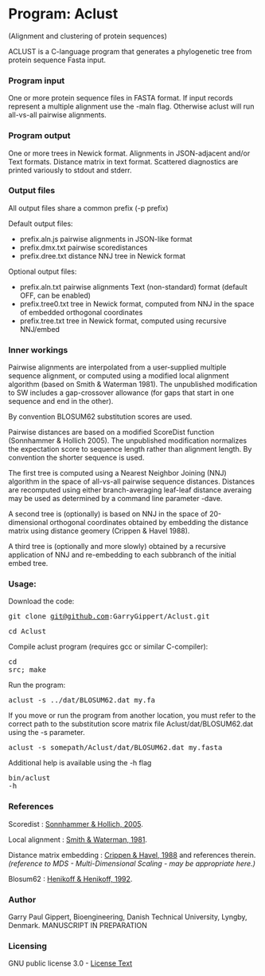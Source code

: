 # Program: Aclust
(Alignment and clustering of protein sequences)

ACLUST is a C-language program that generates a phylogenetic tree from protein sequence Fasta input.

### Program input

One or more protein sequence files in FASTA format. If input records represent a multiple alignment use the -maln flag.
Otherwise aclust will run all-vs-all pairwise alignments.

### Program output

One or more trees in Newick format. Alignments in JSON-adjacent and/or Text formats. Distance matrix in text format.
Scattered diagnostics are printed variously to stdout and stderr.

### Output files

All output files share a common prefix (-p prefix)

Default output files:

* prefix.aln.js		pairwise alignments in JSON-like format
* prefix.dmx.txt	pairwise scoredistances
* prefix.dree.txt	distance NNJ tree in Newick format

Optional output files:

* prefix.aln.txt	pairwise alignments Text (non-standard) format (default OFF, can be enabled)
* prefix.tree0.txt	tree in Newick format, computed from NNJ in the space of embedded orthogonal coordinates
* prefix.tree.txt		tree in Newick format, computed using recursive NNJ/embed

### Inner workings

Pairwise alignments are interpolated from a user-supplied multiple sequence alignment, or computed using a modified local alignment algorithm (based on Smith & Waterman 1981).
The unpublished modification to SW includes a gap-crossover allowance (for gaps that start in one sequence and end in the other).

By convention BLOSUM62 substitution scores are used.

Pairwise distances are based on a modified ScoreDist function (Sonnhammer & Hollich 2005). The unpublished modification normalizes the expectation score to
sequence length rather than alignment length. By convention the shorter sequence is used.

The first tree is computed using a Nearest Neighbor Joining (NNJ) algorithm in the space of all-vs-all pairwise sequence distances. Distances are recomputed using either
branch-averaging leaf-leaf distance averaing may be used as determined by a command line parameter -dave.

A second tree is (optionally) is based on NNJ in the space of 20-dimensional orthogonal coordinates obtained by embedding the distance matrix using distance geomery (Crippen & Havel 1988).

A third tree is (optionally and more slowly) obtained by a recursive application of NNJ and re-embedding to each subbranch of the initial embed tree.

### Usage:

Download the code: <pre>git clone git@github.com:GarryGippert/Aclust.git</pre>

<pre>cd Aclust</pre>

Compile aclust program (requires gcc or similar C-compiler): <pre>cd src; make</pre>

Run the program: <pre>aclust -s ../dat/BLOSUM62.dat my.fa</pre>

If you move or run the program from another location, you must refer to the correct
path to the substitution score matrix file Aclust/dat/BLOSUM62.dat using the -s parameter.

<pre>aclust -s somepath/Aclust/dat/BLOSUM62.dat my.fasta</pre>

Additional help is available using the -h flag <pre>bin/aclust -h</pre>

### References

Scoredist : [Sonnhammer & Hollich, 2005](https://pubmed.ncbi.nlm.nih.gov/15857510/).

Local alignment : [Smith & Waterman, 1981](https://pubmed.ncbi.nlm.nih.gov/7265238).

Distance matrix embedding : [Crippen & Havel, 1988](https://onlinelibrary.wiley.com/doi/abs/10.1002/jcc.540110212) and references therein. <i>(reference to MDS - Multi-Dimensional Scaling - may be appropriate here.)</i>

Blosum62 : [Henikoff & Henikoff, 1992](https://www.ncbi.nlm.nih.gov/pmc/articles/PMC50453/).

### Author

Garry Paul Gippert, Bioengineering, Danish Technical University, Lyngby, Denmark. MANUSCRIPT IN PREPARATION

### Licensing

GNU public license 3.0 - [License Text](https://www.gnu.org/licenses/gpl-3.0.html#license-text)
